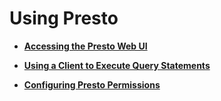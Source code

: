 # Using Presto<a name="EN-US_TOPIC_0221415073"></a>

-   **[Accessing the Presto Web UI](accessing-the-presto-web-ui.md)**  

-   **[Using a Client to Execute Query Statements](using-a-client-to-execute-query-statements.md)**  

-   **[Configuring Presto Permissions](configuring-presto-permissions.md)**  



